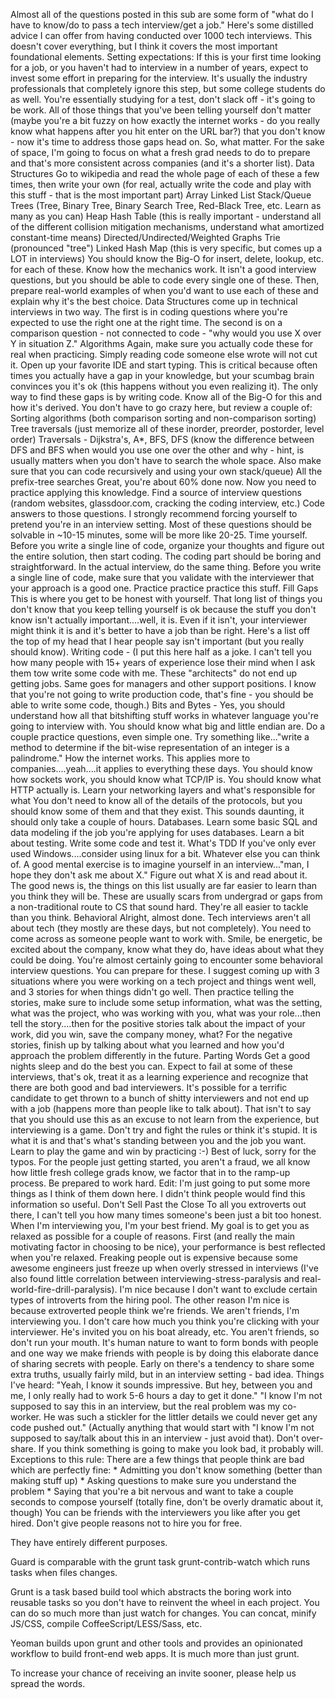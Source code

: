 Almost all of the questions posted in this sub are some form of "what do I have to know/do to pass a tech interview/get a job." Here's some distilled advice I can offer from having conducted over 1000 tech interviews. This doesn't cover everything, but I think it covers the most important foundational elements.
Setting expectations: If this is your first time looking for a job, or you haven't had to interview in a number of years, expect to invest some effort in preparing for the interview. It's usually the industry professionals that completely ignore this step, but some college students do as well. You're essentially studying for a test, don't slack off - it's going to be work. All of those things that you've been telling yourself don't matter (maybe you're a bit fuzzy on how exactly the internet works - do you really know what happens after you hit enter on the URL bar?) that you don't know - now it's time to address those gaps head on. So, what matter.
For the sake of space, I'm going to focus on what a fresh grad needs to do to prepare and that's more consistent across companies (and it's a shorter list).
Data Structures
Go to wikipedia and read the whole page of each of these a few times, then write your own (for real, actually write the code and play with this stuff - that is the most important part)
Array
Linked List
Stack/Queue
Trees (Tree, Binary Tree, Binary Search Tree, Red-Black Tree, etc. Learn as many as you can)
Heap
Hash Table (this is really important - understand all of the different collision mitigation mechanisms, understand what amortized constant-time means)
Directed/Undirected/Weighted Graphs
Trie (pronounced "tree")
Linked Hash Map (this is very specific, but comes up a LOT in interviews)
You should know the Big-O for insert, delete, lookup, etc. for each of these. Know how the mechanics work. It isn't a good interview questions, but you should be able to code every single one of these. Then, prepare real-world examples of when you'd want to use each of these and explain why it's the best choice. Data Structures come up in technical interviews in two way. The first is in coding questions where you're expected to use the right one at the right time. The second is on a comparison question - not connected to code - "why would you use X over Y in situation Z."
Algorithms
Again, make sure you actually code these for real when practicing. Simply reading code someone else wrote will not cut it. Open up your favorite IDE and start typing. This is critical because often times you actually have a gap in your knowledge, but your scumbag brain convinces you it's ok (this happens without you even realizing it). The only way to find these gaps is by writing code. Know all of the Big-O for this and how it's derived.
You don't have to go crazy here, but review a couple of:
Sorting algorithms (both comparison sorting and non-comparison sorting)
Tree traversals (just memorize all of these inorder, preorder, postorder, level order)
Traversals - Dijkstra's, A*, BFS, DFS (know the difference between DFS and BFS when would you use one over the other and why - hint, is usually matters when you don't have to search the whole space. Also make sure that you can code recursively and using your own stack/queue)
All the prefix-tree searches
Great, you're about 60% done now. Now you need to practice applying this knowledge. Find a source of interview questions (random websites, glassdoor.com, cracking the coding interview, etc.) Code answers to those questions. I strongly recommend forcing yourself to pretend you're in an interview setting. Most of these questions should be solvable in ~10-15 minutes, some will be more like 20-25. Time yourself. Before you write a single line of code, organize your thoughts and figure out the entire solution, then start coding. The coding part should be boring and straightforward. In the actual interview, do the same thing. Before you write a single line of code, make sure that you validate with the interviewer that your approach is a good one. Practice practice practice this stuff.
Fill Gaps
This is where you get to be honest with yourself. That long list of things you don't know that you keep telling yourself is ok because the stuff you don't know isn't actually important....well, it is. Even if it isn't, your interviewer might think it is and it's better to have a job than be right. Here's a list off the top of my head that I hear people say isn't important (but you really should know).
Writing code - (I put this here half as a joke. I can't tell you how many people with 15+ years of experience lose their mind when I ask them tow write some code with me. These "architects" do not end up getting jobs. Same goes for managers and other support positions. I know that you're not going to write production code, that's fine - you should be able to write some code, though.)
Bits and Bytes - Yes, you should understand how all that bitshifting stuff works in whatever language you're going to interview with. You should know what big and little endian are. Do a couple practice questions, even simple one. Try something like..."write a method to determine if the bit-wise representation of an integer is a palindrome."
How the internet works. This applies more to companies....yeah....it applies to everything these days. You should know how sockets work, you should know what TCP/IP is. You should know what HTTP actually is. Learn your networking layers and what's responsible for what You don't need to know all of the details of the protocols, but you should know some of them and that they exist. This sounds daunting, it should only take a couple of hours.
Databases. Learn some basic SQL and data modeling if the job you're applying for uses databases.
Learn a bit about testing. Write some code and test it. What's TDD
If you've only ever used Windows....consider using linux for a bit.
Whatever else you can think of. A good mental exercise is to imagine yourself in an interview..."man, I hope they don't ask me about X." Figure out what X is and read about it.
The good news is, the things on this list usually are far easier to learn than you think they will be. These are usually scars from undergrad or gaps from a non-traditional route to CS that sound hard. They're all easier to tackle than you think.
Behavioral
Alright, almost done. Tech interviews aren't all about tech (they mostly are these days, but not completely). You need to come across as someone people want to work with. Smile, be energetic, be excited about the company, know what they do, have ideas about what they could be doing. You're almost certainly going to encounter some behavioral interview questions. You can prepare for these. I suggest coming up with 3 situations where you were working on a tech project and things went well, and 3 stories for when things didn't go well. Then practice telling the stories, make sure to include some setup information, what was the setting, what was the project, who was working with you, what was your role...then tell the story....then for the positive stories talk about the impact of your work, did you win, save the company money, what? For the negative stories, finish up by talking about what you learned and how you'd approach the problem differently in the future.
Parting Words
Get a good nights sleep and do the best you can. Expect to fail at some of these interviews, that's ok, treat it as a learning experience and recognize that there are both good and bad interviewers. It's possible for a terrific candidate to get thrown to a bunch of shitty interviewers and not end up with a job (happens more than people like to talk about). That isn't to say that you should use this as an excuse to not learn from the experience, but interviewing is a game. Don't try and fight the rules or think it's stupid. It is what it is and that's what's standing between you and the job you want. Learn to play the game and win by practicing :-)
Best of luck, sorry for the typos. For the people just getting started, you aren't a fraud, we all know how little fresh college grads know, we factor that in to the ramp-up process. Be prepared to work hard.
Edit: I'm just going to put some more things as I think of them down here. I didn't think people would find this information so useful.
Don't Sell Past the Close To all you extroverts out there, I can't tell you how many times someone's been just a bit too honest. When I'm interviewing you, I'm your best friend. My goal is to get you as relaxed as possible for a couple of reasons. First (and really the main motivating factor in choosing to be nice), your performance is best reflected when you're relaxed. Freaking people out is expensive because some awesome engineers just freeze up when overly stressed in interviews (I've also found little correlation between interviewing-stress-paralysis and real-world-fire-drill-paralysis). I'm nice because I don't want to exclude certain types of introverts from the hiring pool. The other reason I'm nice is because extroverted people think we're friends. We aren't friends, I'm interviewing you.
I don't care how much you think you're clicking with your interviewer. He's invited you on his boat already, etc. You aren't friends, so don't run your mouth.
It's human nature to want to form bonds with people and one way we make friends with people is by doing this elaborate dance of sharing secrets with people. Early on there's a tendency to share some extra truths, usually fairly mild, but in an interview setting - bad idea. Things I've heard:
"Yeah, I know it sounds impressive. But hey, between you and me, I only really had to work 5-6 hours a day to get it done."
"I know I'm not supposed to say this in an interview, but the real problem was my co-worker. He was such a stickler for the littler details we could never get any code pushed out." (Actually anything that would start with "I know I'm not supposed to say/talk about this in an interview - just avoid that).
Don't over-share. If you think something is going to make you look bad, it probably will.
Exceptions to this rule: There are a few things that people think are bad which are perfectly fine: * Admitting you don't know something (better than making stuff up) * Asking questions to make sure you understand the problem * Saying that you're a bit nervous and want to take a couple seconds to compose yourself (totally fine, don't be overly dramatic about it, though)
You can be friends with the interviewers you like after you get hired. Don't give people reasons not to hire you for free.

They have entirely different purposes.

Guard is comparable with the grunt task grunt-contrib-watch which runs tasks when files changes.

Grunt is a task based build tool which abstracts the boring work into reusable tasks so you don't have to reinvent the wheel in each project. You can do so much more than just watch for changes. You can concat, minify JS/CSS, compile CoffeeScript/LESS/Sass, etc.

Yeoman builds upon grunt and other tools and provides an opinionated workflow to build front-end web apps. It is much more than just grunt.

To increase your chance of receiving an invite sooner, please help us spread the words.